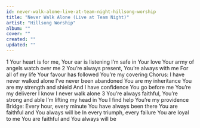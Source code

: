 ```yaml
---
id: never-walk-alone-live-at-team-night-hillsong-worship
title: "Never Walk Alone (Live at Team Night)"
artist: "Hillsong Worship"
album: ""
cover: ""
created: ""
updated: ""
---
```


1 Your heart is for me, Your ear is listening
I’m safe in Your love
Your army of angels watch over me
2 You’re always present, You’re always with me
For all of my life Your favour has followed
You’re my covering
Chorus:
I have never walked alone
I’ve never been abandoned
You are my inheritance
You are my strength and shield
And I have confidence
You go before me
You’re my  deliverer
I know I never walk alone
3 You’re always faithful, You’re strong and able
I’m lifting my head in You I find help
You’re my providence
Bridge:
Every hour, every minute You have always been there
You are faithful and You always will be
In every triumph, every failure You are loyal to me
You are faithful and You always will be